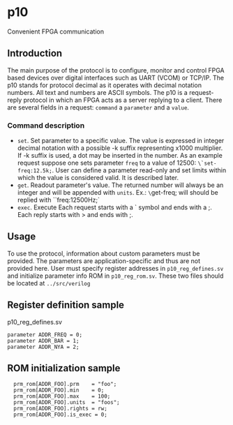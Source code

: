 # p10
Convenient FPGA communication
## Introduction
The main purpose of the protocol is to configure, monitor and control FPGA based devices over digital interfaces such as UART (VCOM) or TCP/IP. The p10 stands for protocol decimal as it operates with decimal notation numbers. All text and numbers are ASCII symbols. 
The p10 is a request-reply protocol in which an FPGA acts as a server replying to a client. There are several fields in a request: `command` a `parameter` and a `value`.
### Command description
- `set`. Set parameter to a specific value. The value is expressed in integer decimal notation with a possible -k suffix representing x1000 multiplier. If -k suffix is used, a dot may be inserted in the number. As an example request suppose one sets parameter `freq` to a value of 12500: 
``\`set-freq:12.5k;``. User can define a parameter read-only and set limits within which the value is considered valid. It is described later.
- `get`. Readout parameter's value. The returned number will always be an integer and will be appended with `units`. Ex.: `\`get-freq; will should be replied with ``freq:12500Hz;`
- `exec`. Execute 
Each request starts with a \` symbol and ends with a ;. Each reply starts with > and ends with ;.

## Usage
To use the protocol, information about custom parameters must be provided. The parameters are application-specific and thus are not provided here. User must specify register addresses in `p10_reg_defines.sv` and initialize parameter info ROM in `p10_reg_rom.sv`. These two files should be located at `../src/verilog`
## Register definition sample
p10_reg_defines.sv
```
parameter ADDR_FREQ = 0;
parameter ADDR_BAR = 1;
parameter ADDR_NYA = 2;
```
## ROM initialization sample
```
  prm_rom[ADDR_FOO].prm    = "foo";
  prm_rom[ADDR_FOO].min    = 0;
  prm_rom[ADDR_FOO].max    = 100;
  prm_rom[ADDR_FOO].units  = "foos";
  prm_rom[ADDR_FOO].rights = rw;
  prm_rom[ADDR_FOO].is_exec = 0;
```
